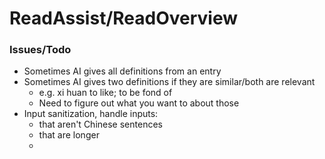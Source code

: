 # ReadAssist/ReadOverview

### Issues/Todo
- Sometimes AI gives all definitions from an entry
- Sometimes AI gives two definitions if they are similar/both are relevant 
  - e.g. xi huan to like; to be fond of
  - Need to figure out what you want to about those
- Input sanitization, handle inputs:
  - that aren't Chinese sentences
  - that are longer
  - 
